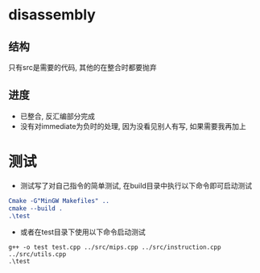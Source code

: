 # disassembly

## 结构
只有src是需要的代码, 其他的在整合时都要抛弃

## 进度
+ 已整合, 反汇编部分完成
+ 没有对immediate为负时的处理, 因为没看见别人有写, 如果需要我再加上

# 测试
+ 测试写了对自己指令的简单测试, 在build目录中执行以下命令即可启动测试
```cmake
Cmake -G"MinGW Makefiles" ..
cmake --build .
.\test
```
+ 或者在test目录下使用以下命令启动测试
```
g++ -o test test.cpp ../src/mips.cpp ../src/instruction.cpp ../src/utils.cpp
.\test
```